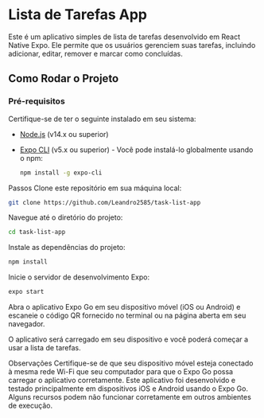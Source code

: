 # Lista de Tarefas App

Este é um aplicativo simples de lista de tarefas desenvolvido em React Native Expo. Ele permite que os usuários gerenciem suas tarefas, incluindo adicionar, editar, remover e marcar como concluídas.

## Como Rodar o Projeto

### Pré-requisitos

Certifique-se de ter o seguinte instalado em seu sistema:

- [Node.js](https://nodejs.org/) (v14.x ou superior)
- [Expo CLI](https://docs.expo.dev/get-started/installation/) (v5.x ou superior) - Você pode instalá-lo globalmente usando o npm:

  ```bash
  npm install -g expo-cli
Passos
Clone este repositório em sua máquina local:

```bash
git clone https://github.com/Leandro2585/task-list-app
```

Navegue até o diretório do projeto:

```bash
cd task-list-app
```
Instale as dependências do projeto:

```bash
npm install
```

Inicie o servidor de desenvolvimento Expo:

```bash
expo start
```
Abra o aplicativo Expo Go em seu dispositivo móvel (iOS ou Android) e escaneie o código QR fornecido no terminal ou na página aberta em seu navegador.

O aplicativo será carregado em seu dispositivo e você poderá começar a usar a lista de tarefas.

Observações
Certifique-se de que seu dispositivo móvel esteja conectado à mesma rede Wi-Fi que seu computador para que o Expo Go possa carregar o aplicativo corretamente.
Este aplicativo foi desenvolvido e testado principalmente em dispositivos iOS e Android usando o Expo Go. Alguns recursos podem não funcionar corretamente em outros ambientes de execução.